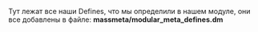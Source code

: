Тут лежат все наши Defines, что мы определили в нашем модуле, они все добавлены в файле:
	**massmeta/modular_meta_defines.dm**
